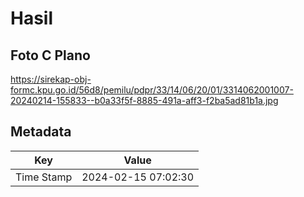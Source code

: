 # Hasil

## Foto C Plano

https://sirekap-obj-formc.kpu.go.id/56d8/pemilu/pdpr/33/14/06/20/01/3314062001007-20240214-155833--b0a33f5f-8885-491a-aff3-f2ba5ad81b1a.jpg


## Metadata

| Key        | Value               |
| ---------- | ------------------- |
| Time Stamp | 2024-02-15 07:02:30 |



